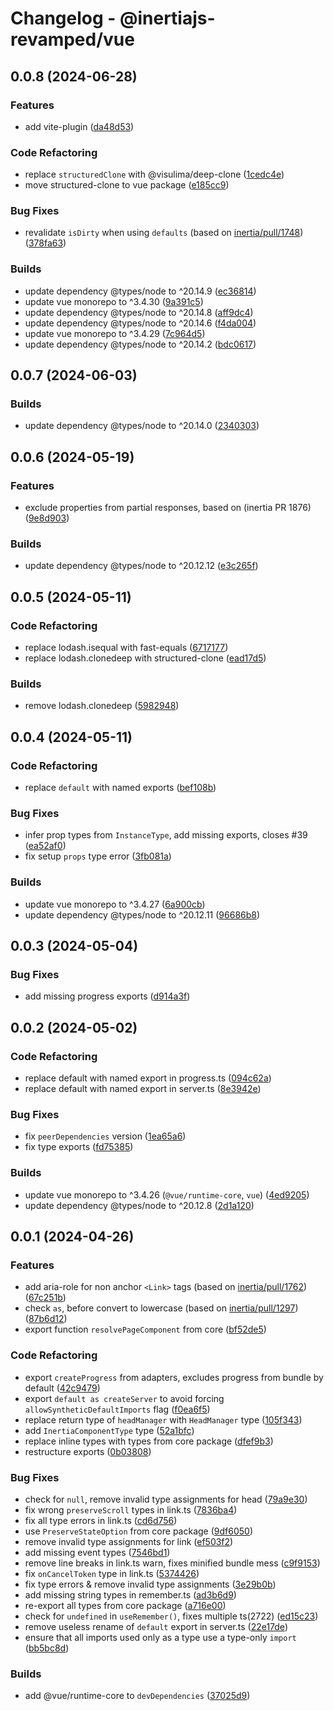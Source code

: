 # Changelog - @inertiajs-revamped/vue

## 0.0.8 (2024-06-28)

### Features

- add vite-plugin ([da48d53](https://github.com/inertiajs-revamped/inertia/commit/da48d53))

### Code Refactoring

- replace `structuredClone` with @visulima/deep-clone ([1cedc4e](https://github.com/inertiajs-revamped/inertia/commit/1cedc4e))
- move structured-clone to vue package ([e185cc9](https://github.com/inertiajs-revamped/inertia/commit/e185cc9))

### Bug Fixes

- revalidate `isDirty` when using `defaults` (based on [inertia/pull/1748](https://github.com/inertiajs/inertia/pull/1748)) ([378fa63](https://github.com/inertiajs-revamped/inertia/commit/378fa63))

### Builds

- update dependency @types/node to ^20.14.9 ([ec36814](https://github.com/inertiajs-revamped/inertia/commit/ec36814))
- update vue monorepo to ^3.4.30 ([9a391c5](https://github.com/inertiajs-revamped/inertia/commit/9a391c5))
- update dependency @types/node to ^20.14.8 ([aff9dc4](https://github.com/inertiajs-revamped/inertia/commit/aff9dc4))
- update dependency @types/node to ^20.14.6 ([f4da004](https://github.com/inertiajs-revamped/inertia/commit/f4da004))
- update vue monorepo to ^3.4.29 ([7c964d5](https://github.com/inertiajs-revamped/inertia/commit/7c964d5))
- update dependency @types/node to ^20.14.2 ([bdc0617](https://github.com/inertiajs-revamped/inertia/commit/bdc0617))

## 0.0.7 (2024-06-03)

### Builds

- update dependency @types/node to ^20.14.0 ([2340303](https://github.com/inertiajs-revamped/inertia/commit/2340303))

## 0.0.6 (2024-05-19)

### Features

- exclude properties from partial responses, based on (inertia PR 1876) ([9e8d903](https://github.com/inertiajs-revamped/inertia/commit/9e8d903))

### Builds

- update dependency @types/node to ^20.12.12 ([e3c265f](https://github.com/inertiajs-revamped/inertia/commit/e3c265f))

## 0.0.5 (2024-05-11)

### Code Refactoring

- replace lodash.isequal with fast-equals ([6717177](https://github.com/inertiajs-revamped/inertia/commit/6717177))
- replace lodash.clonedeep with structured-clone ([ead17d5](https://github.com/inertiajs-revamped/inertia/commit/ead17d5))

### Builds

- remove lodash.clonedeep ([5982948](https://github.com/inertiajs-revamped/inertia/commit/5982948))

## 0.0.4 (2024-05-11)

### Code Refactoring

- replace `default` with named exports ([bef108b](https://github.com/inertiajs-revamped/inertia/commit/bef108b))

### Bug Fixes

- infer prop types from `InstanceType`, add missing exports, closes #39 ([ea52af0](https://github.com/inertiajs-revamped/inertia/commit/ea52af0))
- fix setup `props` type error ([3fb081a](https://github.com/inertiajs-revamped/inertia/commit/3fb081a))

### Builds

- update vue monorepo to ^3.4.27 ([6a900cb](https://github.com/inertiajs-revamped/inertia/commit/6a900cb))
- update dependency @types/node to ^20.12.11 ([96686b8](https://github.com/inertiajs-revamped/inertia/commit/96686b8))

## 0.0.3 (2024-05-04)

### Bug Fixes

- add missing progress exports ([d914a3f](https://github.com/inertiajs-revamped/inertia/commit/d914a3f))

## 0.0.2 (2024-05-02)

### Code Refactoring

- replace default with named export in progress.ts ([094c62a](https://github.com/inertiajs-revamped/inertia/commit/094c62a))
- replace default with named export in server.ts ([8e3942e](https://github.com/inertiajs-revamped/inertia/commit/8e3942e))

### Bug Fixes

- fix `peerDependencies` version ([1ea65a6](https://github.com/inertiajs-revamped/inertia/commit/1ea65a6))
- fix type exports ([fd75385](https://github.com/inertiajs-revamped/inertia/commit/fd75385))

### Builds

- update vue monorepo to ^3.4.26 (`@vue/runtime-core`, `vue`) ([4ed9205](https://github.com/inertiajs-revamped/inertia/commit/4ed9205))
- update dependency @types/node to ^20.12.8 ([2d1a120](https://github.com/inertiajs-revamped/inertia/commit/2d1a120))

## 0.0.1 (2024-04-26)

### Features

- add aria-role for non anchor `<Link>` tags (based on [inertia/pull/1762](inertiajs/inertia#1762)) ([67c251b](https://github.com/inertiajs-revamped/inertia/commit/67c251b))
- check `as`, before convert to lowercase (based on [inertia/pull/1297](inertiajs/inertia#1297)) ([87b6d12](https://github.com/inertiajs-revamped/inertia/commit/87b6d12))
- export function `resolvePageComponent` from core ([bf52de5](https://github.com/inertiajs-revamped/inertia/commit/bf52de5))

### Code Refactoring

- export `createProgress` from adapters, excludes progress from bundle by default ([42c9479](https://github.com/inertiajs-revamped/inertia/commit/42c9479))
- export `default as createServer` to avoid forcing `allowSyntheticDefaultImports` flag ([f0ea6f5](https://github.com/inertiajs-revamped/inertia/commit/f0ea6f5))
- replace return type of `headManager` with `HeadManager` type ([105f343](https://github.com/inertiajs-revamped/inertia/commit/105f343))
- add `InertiaComponentType` type ([52a1bfc](https://github.com/inertiajs-revamped/inertia/commit/52a1bfc))
- replace inline types with types from core package ([dfef9b3](https://github.com/inertiajs-revamped/inertia/commit/dfef9b3))
- restructure exports ([0b03808](https://github.com/inertiajs-revamped/inertia/commit/0b03808))

### Bug Fixes

- check for `null`, remove invalid type assignments for head ([79a9e30](https://github.com/inertiajs-revamped/inertia/commit/79a9e30))
- fix wrong `preserveScroll` types in link.ts ([7836ba4](https://github.com/inertiajs-revamped/inertia/commit/7836ba4))
- fix all type errors in link.ts ([cd6d756](https://github.com/inertiajs-revamped/inertia/commit/cd6d756))
- use `PreserveStateOption` from core package ([9df6050](https://github.com/inertiajs-revamped/inertia/commit/9df6050))
- remove invalid type assignments for link ([ef503f2](https://github.com/inertiajs-revamped/inertia/commit/ef503f2))
- add missing event types ([7546bd1](https://github.com/inertiajs-revamped/inertia/commit/7546bd1))
- remove line breaks in link.ts warn, fixes minified bundle mess ([c9f9153](https://github.com/inertiajs-revamped/inertia/commit/c9f9153))
- fix `onCancelToken` type in link.ts ([5374426](https://github.com/inertiajs-revamped/inertia/commit/5374426))
- fix type errors & remove invalid type assignments ([3e29b0b](https://github.com/inertiajs-revamped/inertia/commit/3e29b0b))
- add missing string types in remember.ts ([ad3b6d9](https://github.com/inertiajs-revamped/inertia/commit/ad3b6d9))
- re-export all types from core package ([a716e00](https://github.com/inertiajs-revamped/inertia/commit/a716e00))
- check for `undefined` in `useRemember()`, fixes multiple ts(2722) ([ed15c23](https://github.com/inertiajs-revamped/inertia/commit/ed15c23))
- remove useless rename of `default` export in server.ts ([22e17de](https://github.com/inertiajs-revamped/inertia/commit/22e17de))
- ensure that all imports used only as a type use a type-only `import` ([bb5bc8d](https://github.com/inertiajs-revamped/inertia/commit/bb5bc8d))

### Builds

- add @vue/runtime-core to `devDependencies` ([37025d9](https://github.com/inertiajs-revamped/inertia/commit/37025d9))
